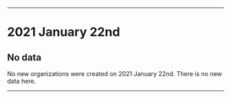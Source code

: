 
***

# 2021 January 22nd

## No data

No new organizations were created on 2021 January 22nd. There is no new data here.

***
